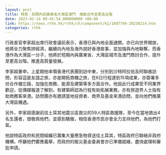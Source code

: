 ```yaml
---
layout: post
title: 特首：短期內訪廣東省大灣區澳門　推動合作至更高台階
date: 2023-02-14 09:45:54.000000000 +08:00
link: https://news.rthk.hk/rthk/ch/component/k2/1687794-20230214.htm
categories: rthk
---
```


行政長官李家超出席行政會議前表示，香港已與內地全面通關，亦已向世界開放，他將全力聚焦拼經濟，繼續向內地及海外說好香港故事，並加強與內地聯繫，而香港作為大灣區一分子，他將於短期內與廣東省、大灣區城市及澳門商討合作，提升至更高台階，推進高質量發展。

李家超重申，上星期他率領香港代表團到訪中東，分別到沙特阿拉伯及阿聯酋訪問，形容這是友誼之旅，亦是開拓商機之旅，在6日行程達到15項成果，亦簽署多份合作備忘錄，加強在商務、能源及建築等多方面合作。他說此行成果受不同業界歡迎，從傳媒報道了解到，有建築師認為行程有助拓展業務，亦有旅遊界人士指有助商務客來港。訪問團亦有邀請當地投資者、商界及基金來港訪問，並向他們推廣大灣區機遇。

另外，李家超感謝前往土耳其地震災區救災的59人特區救援隊，至今在當地救出4名生還者，很敬佩他們，並感到驕傲，相信香港市民亦會全力支持他們，為他們打氣。

他說特區政府和民間組織已籌集大量應急物資送往土耳其，特區政府已聯絡非政府機構，呼籲他們響應義舉，而政府的賑災基金委員會亦已準備就緒，盡快處理和審批申請。
